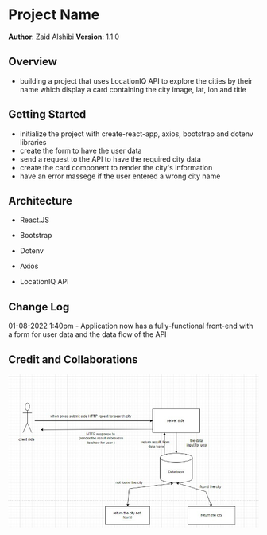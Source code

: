 # Project Name

**Author**: Zaid Alshibi
**Version**: 1.1.0

## Overview

- building a project that uses LocationIQ API to explore the cities by their name which display a card containing the city image, lat, lon and title

## Getting Started

- initialize the project with create-react-app, axios, bootstrap and dotenv libraries
- create the form to have the user data
- send a request to the API to have the required city data
- create the card component to render the city's information
- have an error massege if the user entered a wrong city name

## Architecture

- React.JS

- Bootstrap

- Dotenv

- Axios

- LocationIQ API

## Change Log

01-08-2022 1:40pm - Application now has a fully-functional front-end with a form for user data and the data flow of the API

## Credit and Collaborations

![dataFlow](data-flow.jpg)
